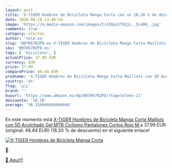 ```yaml
---
layout: post
title: 'X-TIGER Hombres de Bicicleta Manga Corta con un 18.20 % de descuento'
date: 2020-08-10 13:48:54
image: 'https://m.media-amazon.com/images/I/41Qyn1T92jL._SL400_.jpg'
comments: true
category: ofertas
author: 'tole.es'
slug: 'B07H57RZP8-es X-TIGER Hombres de Bicicleta Manga Corta Maillots con 5D...'
sku: 'B07H57RZP8-es'
tags: [ 'bicicleta', ]
actualPrice: 37.99 EUR
currency: EUR
price: 37.99
comparePrice: 46.44 EUR
prodname: 'X-TIGER Hombres de Bicicleta Manga Corta Maillots con 5D Acolchado Gel MTB Ciclismo Pantalones Cortos  Rojo M '
country: 'es'
flag: '🇪🇸'
brand: ''
buyurl: 'https://www.amazon.es/dp/B07H57RZP8/?tag=tolees-21'
descuento: '18.20'
average: '36.156666666666666'
---
```


En este momento está [X-TIGER Hombres de Bicicleta Manga Corta Maillots con 5D Acolchado Gel MTB Ciclismo Pantalones Cortos  Rojo M ](https://www.amazon.es/dp/B07H57RZP8/?tag=tolees-21) a 37.99 EUR (original: 46.44 EUR) (18.20 %  de descuento) en el siguiente enlace!

[![X-TIGER Hombres de Bicicleta Manga Corta](https://m.media-amazon.com/images/I/41Qyn1T92jL._SL400_.jpg)](https://www.amazon.es/dp/B07H57RZP8/?tag=tolees-21)

🔎:


[🛒 Aquí!!!](https://www.amazon.es/dp/B07H57RZP8/?tag=tolees-21)
